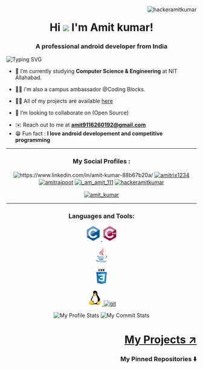 <!-- title -->
<img align="right" src="https://komarev.com/ghpvc/?username=hackeramitkumar&color=00BB00&label=Profile+Views&style=flat" alt="hackeramitkumar" /> 
<h1 align="center">Hi  <img src="https://media.giphy.com/media/hvRJCLFzcasrR4ia7z/giphy.gif" width="30px"> I'm Amit kumar!</h1>
<h3 align="center">A professional android developer from India</h3>

<!-- typing svg -->


![Typing SVG](https://readme-typing-svg.herokuapp.com/?center=true&vCenter=true&width=1000&height=69&font=Comfortaa&color=20C20E&lines=Namaste+🙏;Check+out+my+Pinned+Repositories;Connect+with+me+for+Collaboration;Ask+me+about+anything,+I+am+happy+to+help;I+believe+in+god+supremacy+:+\);)


- 🏫 I’m currently studying **Computer Science & Engineering** at NIT Allahabad.
- 🧑‍🎓 i'm also a campus ambassador @Coding Blocks.

- 👨‍💻 All of my projects are available [here](https://github.com/hackeramitkumar?tab=repositories)

- 👯 I’m looking to collaborate on (Open Source)
<!--
- 🤝 I’m looking for help with [3](a3)
 -->
<!--
- 📝 I regularly write articles on [8](8)

- 💬 Ask me about **5**
-->
- ✉️ Reach out to me at **amit9116260192@gmail.com**
- 😁 Fun fact : **I love android developement and competitive programming**
<!--
- 📄 Know about my experiences [9](9)
-->


***

<!-- Contact me -->

<h3 align="center">My Social Profiles :</h3>
<div align="center" width="560px>
               
<a href="https://www.linkedin.com/in/amit-kumar-88b67b20a/" target="blank"><img align="center" src="https://www.vectorlogo.zone/logos/linkedin/linkedin-icon.svg" alt="https://www.linkedin.com/in/amit-kumar-88b67b20a/" height="30" width="30" /></a> 
<a href="https://twitter.com/amitrix1234" target="blank"><img align="center" src="https://www.vectorlogo.zone/logos/twitter/twitter-tile.svg" alt="amitrix1234" height="30" width="30" /></a> 
<a href="https://www.facebook.com/profile.php?id=100021715518468" target="blank"><img align="center" src="https://www.vectorlogo.zone/logos/facebook/facebook-tile.svg" alt="amitrajpoot" height="30" width="30" /></a>
<a href="https://www.instagram.com/i_am_amit_111/?hl=en" target="blank"><img align="center" src="https://www.vectorlogo.zone/logos/instagram/instagram-icon.svg" alt="i_am_amit_111" height="30" width="30" /></a>
<a href="https://gitlab.com/hackeramitkumar" target="blank"><img align="center" src="https://www.vectorlogo.zone/logos/gitlab/gitlab-tile.svg" alt="hackeramitkumar" height="30" width="30" /></a>


<a href="https://leetcode.com/hackeramitkumar/" target="blank"><img align="center" src="https://cdn.jsdelivr.net/npm/simple-icons@3.0.1/icons/leetcode.svg" alt="amit_kumar" height="30" width="30" /></a>


</div>

***

<!-- Languages and tools -->

<h3 align="center">Languages and Tools:</h3>

<div align="center"> 
<a href="https://www.cprogramming.com/" target="_blank"> <img src="https://raw.githubusercontent.com/devicons/devicon/master/icons/c/c-original.svg" alt="c" width="40" height="40"/> </a>
<a href="https://www.w3schools.com/cpp/" target="_blank"> <img src="https://raw.githubusercontent.com/devicons/devicon/master/icons/cplusplus/cplusplus-original.svg" alt="cplusplus" width="40" height="40"/>

<a href="" target="_blank"> <img src="https://raw.githubusercontent.com/devicons/devicon/master/icons/java/java-original.svg" alt="java" width="40" height="40"/> </a> 

<a href="https://www.w3schools.com/css/" target="_blank"> <img src="https://raw.githubusercontent.com/devicons/devicon/master/icons/css3/css3-original-wordmark.svg" alt="css3" width="40" height="40"/> </a>

<a href="https://www.linux.org/" target="_blank"> <img src="https://raw.githubusercontent.com/devicons/devicon/master/icons/linux/linux-original.svg" alt="linux" width="40" height="40"/> </a>
<a href="https://git-scm.com/" target="_blank" > <img src="https://www.vectorlogo.zone/logos/git-scm/git-scm-icon.svg" alt="git" width="40" height="40"/> </a>

                                                                                                                                                      
<!-- tools/language addition format

</div>



<!-- profile stats -->

<div align="center">

<img width="48%" src="https://github-readme-stats.vercel.app/api?username=hackeramitkumar&show_icons=true&theme=tokyonight&hide_border=false&count_private=true" alt="My Profile Stats" />
<img width="48%" src="https://github-readme-streak-stats.herokuapp.com/?user=hackeramitkumar&hide_border=false&theme=tokyonight" alt="My Commit Stats" />
 
</div>


<h1 align="right"><a href="https://github.com/hackeramitkumar?tab=repositories" target="_blank"> My Projects ↗️ </a></h1>
<h3 align="right"> My Pinned Repositories ⬇️ </h3> 

